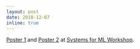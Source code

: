 ```yaml
---
layout: post
date: 2018-12-07 
inline: true 
---
```


[Poster 1](http://learningsys.org/nips18/assets/papers/41CameraReadySubmissionparallel.pdf) 
and [Poster 2](http://learningsys.org/nips18/assets/papers/42CameraReadySubmissionhypeline.pdf) at [Systems for ML Workshop](http://learningsys.org/nips18/).
